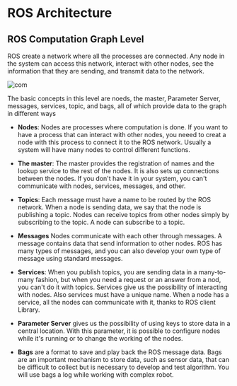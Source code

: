 # ROS Architecture

## ROS Computation Graph Level
  
  ROS create a network where all the processes are connected. Any node in the system can access this network, interact with other nodes, see the information that they are sending, and transmit data to the network.
  
  
  ![com](https://github.com/Theara-Seng/ros_lesson/edit/main/image/computation_graph.png "com")

The basic concepts in this level are noeds, the master, Parameter Server, messages, services, topic, and bags, all of which provide data to the graph in different ways

* **Nodes**: Nodes are processes where computation is done. If you want to have a process that can interact with other nodes, you neeed to creat a node with this process to connect it to the ROS network. Usually a system will have many nodes to control different functions.

* **The master**: The master provides the registration of names and the lookup service to the rest of the nodes. It is also sets up connections between the nodes. If you don't have it in your system, you can't communicate with nodes, services, messages, and other. 

* **Topics**: Each message must have a name to be routed by the ROS network. When a node is sending data, we say that the node is publishing a topic. Nodes can receive topics from other nodes simply by subscribing to the topic. A node can subscribe to a topic.

* **Messages** Nodes communicate with each other through messages. A message contains data that send information to other nodes. ROS has many types of messages, and you can also develop your own type of message using standard messages.

* **Services**: When you publish topics, you are sending data in a many-to-many fashion, but when you need a request or an answer from a nod, you can't do it with topics. Services give us the possibility of interacting with nodes. Also services must have a unique name. When a node has a service, all the nodes can communicate with it, thanks to ROS client Library.

* **Parameter Server** gives us the possibility of using keys to store data in a central location. With this parameter, it is possible to configure nodes while it's running or to change the working of the nodes.

* **Bags** are a format to save and play back the ROS message data. Bags are an important mechanism to store data, such as sensor data, that can be difficult to collect but is necessary to develop and test algorithm. You will use bags a log while working with complex robot.
